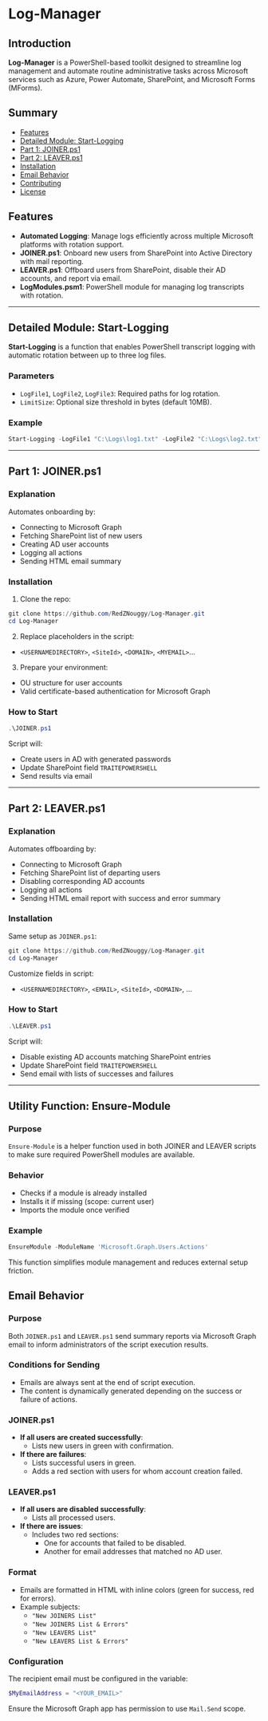
# Log-Manager

## Introduction

**Log-Manager** is a PowerShell-based toolkit designed to streamline log management and automate routine administrative tasks across Microsoft services such as Azure, Power Automate, SharePoint, and Microsoft Forms (MForms).

## Summary

- [Features](#features)
- [Detailed Module: Start-Logging](#detailed-module-start-logging)
- [Part 1: JOINER.ps1](#part-1-joinerps1)
- [Part 2: LEAVER.ps1](#part-2-leaverps1)
- [Installation](#installation)
- [Email Behavior](#email-behavior)
- [Contributing](#contributing)
- [License](#license)

## Features

- **Automated Logging**: Manage logs efficiently across multiple Microsoft platforms with rotation support.
- **JOINER.ps1**: Onboard new users from SharePoint into Active Directory with mail reporting.
- **LEAVER.ps1**: Offboard users from SharePoint, disable their AD accounts, and report via email.
- **LogModules.psm1**: PowerShell module for managing log transcripts with rotation.

---

## Detailed Module: Start-Logging

**Start-Logging** is a function that enables PowerShell transcript logging with automatic rotation between up to three log files.

### Parameters

- `LogFile1`, `LogFile2`, `LogFile3`: Required paths for log rotation.
- `LimitSize`: Optional size threshold in bytes (default 10MB).

### Example

```powershell
Start-Logging -LogFile1 "C:\Logs\log1.txt" -LogFile2 "C:\Logs\log2.txt" -LogFile3 "C:\Logs\log3.txt"
```

---

## Part 1: JOINER.ps1

### Explanation

Automates onboarding by:

- Connecting to Microsoft Graph
- Fetching SharePoint list of new users
- Creating AD user accounts
- Logging all actions
- Sending HTML email summary

### Installation

1. Clone the repo:

```powershell
git clone https://github.com/RedZNouggy/Log-Manager.git
cd Log-Manager
```

2. Replace placeholders in the script:
- `<USERNAMEDIRECTORY>`, `<SiteId>`, `<DOMAIN>`, `<MYEMAIL>`...

3. Prepare your environment:
- OU structure for user accounts
- Valid certificate-based authentication for Microsoft Graph

### How to Start

```powershell
.\JOINER.ps1
```

Script will:
- Create users in AD with generated passwords
- Update SharePoint field `TRAITEPOWERSHELL`
- Send results via email

---

## Part 2: LEAVER.ps1

### Explanation

Automates offboarding by:

- Connecting to Microsoft Graph
- Fetching SharePoint list of departing users
- Disabling corresponding AD accounts
- Logging all actions
- Sending HTML email report with success and error summary

### Installation

Same setup as `JOINER.ps1`:

```powershell
git clone https://github.com/RedZNouggy/Log-Manager.git
cd Log-Manager
```

Customize fields in script:
- `<USERNAMEDIRECTORY>`, `<EMAIL>`, `<SiteId>`, `<DOMAIN>`, ...

### How to Start

```powershell
.\LEAVER.ps1
```

Script will:
- Disable existing AD accounts matching SharePoint entries
- Update SharePoint field `TRAITEPOWERSHELL`
- Send email with lists of successes and failures

---

## Utility Function: Ensure-Module

### Purpose

`Ensure-Module` is a helper function used in both JOINER and LEAVER scripts to make sure required PowerShell modules are available.

### Behavior

- Checks if a module is already installed
- Installs it if missing (scope: current user)
- Imports the module once verified

### Example

```powershell
EnsureModule -ModuleName 'Microsoft.Graph.Users.Actions'
```

This function simplifies module management and reduces external setup friction.

## Email Behavior

### Purpose

Both `JOINER.ps1` and `LEAVER.ps1` send summary reports via Microsoft Graph email to inform administrators of the script execution results.

### Conditions for Sending

- Emails are always sent at the end of script execution.
- The content is dynamically generated depending on the success or failure of actions.

### JOINER.ps1

- **If all users are created successfully**:
  - Lists new users in green with confirmation.
- **If there are failures**:
  - Lists successful users in green.
  - Adds a red section with users for whom account creation failed.

### LEAVER.ps1

- **If all users are disabled successfully**:
  - Lists all processed users.
- **If there are issues**:
  - Includes two red sections:
    - One for accounts that failed to be disabled.
    - Another for email addresses that matched no AD user.

### Format

- Emails are formatted in HTML with inline colors (green for success, red for errors).
- Example subjects:
  - `"New JOINERS List"`
  - `"New JOINERS List & Errors"`
  - `"New LEAVERS List"`
  - `"New LEAVERS List & Errors"`

### Configuration

The recipient email must be configured in the variable:
```powershell
$MyEmailAddress = "<YOUR_EMAIL>"
```

Ensure the Microsoft Graph app has permission to use `Mail.Send` scope.
